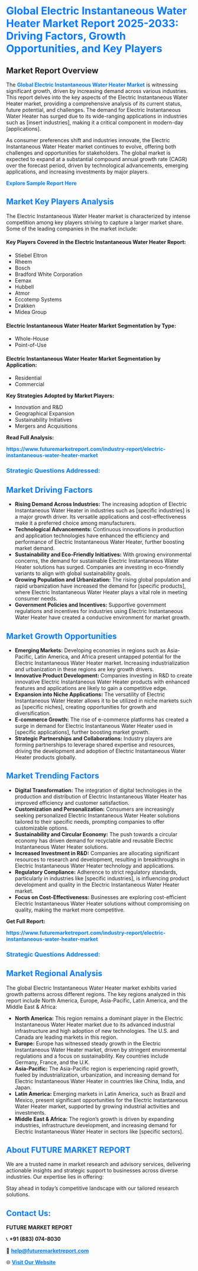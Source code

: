 <h1 style="color: #007BFF;">Global Electric Instantaneous Water Heater Market Report 2025-2033: Driving Factors, Growth Opportunities, and Key Players</h1>

<section id="overview">
<h2>Market Report Overview</h2>
<p>The <a href="https://www.futuremarketreport.com/industry-report/electric-instantaneous-water-heater-market" style="color: #007BFF; text-decoration: none;"><strong>Global Electric Instantaneous Water Heater Market</strong></a> is witnessing significant growth, driven by increasing demand across various industries. This report delves into the key aspects of the Electric Instantaneous Water Heater market, providing a comprehensive analysis of its current status, future potential, and challenges. The demand for Electric Instantaneous Water Heater has surged due to its wide-ranging applications in industries such as [insert industries], making it a critical component in modern-day [applications].</p>
<p>As consumer preferences shift and industries innovate, the Electric Instantaneous Water Heater market continues to evolve, offering both challenges and opportunities for stakeholders. The global market is expected to expand at a substantial compound annual growth rate (CAGR) over the forecast period, driven by technological advancements, emerging applications, and increasing investments by major players.</p>
</section>

<section id="overview">
<p><a href="https://www.futuremarketreport.com/request-sample/reportId=104394" style="color: #007BFF; text-decoration: none;"><strong>Explore Sample Report Here</strong></a></p>
</section>

<section id="key-players">
<h2 style="color: #007BFF;">Market Key Players Analysis</h2>
<p>The Electric Instantaneous Water Heater market is characterized by intense competition among key players striving to capture a larger market share. Some of the leading companies in the market include:</p>
<h4>Key Players Covered in the Electric Instantaneous Water Heater Report:</h4>
<ul><li>Stiebel Eltron</li><li>Rheem</li><li>Bosch</li><li>Bradford White Corporation</li><li>Eemax</li><li>Hubbell</li><li>Atmor</li><li>Eccotemp Systems</li><li>Drakken</li><li>Midea Group</li></ul>
<h4>Electric Instantaneous Water Heater Market Segmentation by Type:</h4>
<ul><li>Whole-House</li><li>Point-of-Use</li></ul>

<h4>Electric Instantaneous Water Heater Market Segmentation by Application:</h4>
<ul><li>Residential</li><li>Commercial</li></ul>
<p><strong>Key Strategies Adopted by Market Players:</strong></p>
<ul>
<li>Innovation and R&D</li>
<li>Geographical Expansion</li>
<li>Sustainability Initiatives</li>
<li>Mergers and Acquisitions</li>
</ul>
</section>

<section>
<p><strong>Read Full Analysis: </strong></p><a href="https://www.futuremarketreport.com/industry-report/electric-instantaneous-water-heater-market" style="color: #007BFF; text-decoration: none;"><strong>https://www.futuremarketreport.com/industry-report/electric-instantaneous-water-heater-market</strong></a>
<h3 style="color: #007BFF;">Strategic Questions Addressed:</h3>
</section>

<section id="driving-factors">
<h2 style="color: #007BFF;">Market Driving Factors</h2>
<ul>
<li><strong>Rising Demand Across Industries:</strong> The increasing adoption of Electric Instantaneous Water Heater in industries such as [specific industries] is a major growth driver. Its versatile applications and cost-effectiveness make it a preferred choice among manufacturers.</li>
<li><strong>Technological Advancements:</strong> Continuous innovations in production and application technologies have enhanced the efficiency and performance of Electric Instantaneous Water Heater, further boosting market demand.</li>
<li><strong>Sustainability and Eco-Friendly Initiatives:</strong> With growing environmental concerns, the demand for sustainable Electric Instantaneous Water Heater solutions has surged. Companies are investing in eco-friendly variants to align with global sustainability goals.</li>
<li><strong>Growing Population and Urbanization:</strong> The rising global population and rapid urbanization have increased the demand for [specific products], where Electric Instantaneous Water Heater plays a vital role in meeting consumer needs.</li>
<li><strong>Government Policies and Incentives:</strong> Supportive government regulations and incentives for industries using Electric Instantaneous Water Heater have created a conducive environment for market growth.</li>
</ul>
</section>

<section id="growth-opportunities">
<h2 style="color: #007BFF;">Market Growth Opportunities</h2>
<ul>
<li><strong>Emerging Markets:</strong> Developing economies in regions such as Asia-Pacific, Latin America, and Africa present untapped potential for the Electric Instantaneous Water Heater market. Increasing industrialization and urbanization in these regions are key growth drivers.</li>
<li><strong>Innovative Product Development:</strong> Companies investing in R&D to create innovative Electric Instantaneous Water Heater products with enhanced features and applications are likely to gain a competitive edge.</li>
<li><strong>Expansion into Niche Applications:</strong> The versatility of Electric Instantaneous Water Heater allows it to be utilized in niche markets such as [specific niches], creating opportunities for growth and diversification.</li>
<li><strong>E-commerce Growth:</strong> The rise of e-commerce platforms has created a surge in demand for Electric Instantaneous Water Heater used in [specific applications], further boosting market growth.</li>
<li><strong>Strategic Partnerships and Collaborations:</strong> Industry players are forming partnerships to leverage shared expertise and resources, driving the development and adoption of Electric Instantaneous Water Heater products globally.</li>
</ul>
</section>

<section id="trending-factors">
<h2 style="color: #007BFF;">Market Trending Factors</h2>
<ul>
<li><strong>Digital Transformation:</strong> The integration of digital technologies in the production and distribution of Electric Instantaneous Water Heater has improved efficiency and customer satisfaction.</li>
<li><strong>Customization and Personalization:</strong> Consumers are increasingly seeking personalized Electric Instantaneous Water Heater solutions tailored to their specific needs, prompting companies to offer customizable options.</li>
<li><strong>Sustainability and Circular Economy:</strong> The push towards a circular economy has driven demand for recyclable and reusable Electric Instantaneous Water Heater solutions.</li>
<li><strong>Increased Investment in R&D:</strong> Companies are allocating significant resources to research and development, resulting in breakthroughs in Electric Instantaneous Water Heater technology and applications.</li>
<li><strong>Regulatory Compliance:</strong> Adherence to strict regulatory standards, particularly in industries like [specific industries], is influencing product development and quality in the Electric Instantaneous Water Heater market.</li>
<li><strong>Focus on Cost-Effectiveness:</strong> Businesses are exploring cost-efficient Electric Instantaneous Water Heater solutions without compromising on quality, making the market more competitive.</li>
</ul>
</section>

<section>
<p><strong>Get Full Report: </strong></p><a href="https://www.futuremarketreport.com/industry-report/electric-instantaneous-water-heater-market" style="color: #007BFF; text-decoration: none;"><strong>https://www.futuremarketreport.com/industry-report/electric-instantaneous-water-heater-market</strong></a>
<h3 style="color: #007BFF;">Strategic Questions Addressed:</h3>
</section>


<section id="regional-analysis">
<h2 style="color: #007BFF;">Market Regional Analysis</h2>
<p>The global Electric Instantaneous Water Heater market exhibits varied growth patterns across different regions. The key regions analyzed in this report include North America, Europe, Asia-Pacific, Latin America, and the Middle East & Africa:</p>
<ul>
<li><strong>North America:</strong> This region remains a dominant player in the Electric Instantaneous Water Heater market due to its advanced industrial infrastructure and high adoption of new technologies. The U.S. and Canada are leading markets in this region.</li>
<li><strong>Europe:</strong> Europe has witnessed steady growth in the Electric Instantaneous Water Heater market, driven by stringent environmental regulations and a focus on sustainability. Key countries include Germany, France, and the U.K.</li>
<li><strong>Asia-Pacific:</strong> The Asia-Pacific region is experiencing rapid growth, fueled by industrialization, urbanization, and increasing demand for Electric Instantaneous Water Heater in countries like China, India, and Japan.</li>
<li><strong>Latin America:</strong> Emerging markets in Latin America, such as Brazil and Mexico, present significant opportunities for the Electric Instantaneous Water Heater market, supported by growing industrial activities and investments.</li>
<li><strong>Middle East & Africa:</strong> The region’s growth is driven by expanding industries, infrastructure development, and increasing demand for Electric Instantaneous Water Heater in sectors like [specific sectors].</li>
</ul>
</section>

<footer>
<h2 style="color: #007BFF;">About FUTURE MARKET REPORT</h2>
<p>We are a trusted name in market research and advisory services, delivering actionable insights and strategic support to businesses across diverse industries. Our expertise lies in offering:</p>

<p>Stay ahead in today’s competitive landscape with our tailored research solutions.</p>

<h2 style="color: #007BFF;">Contact Us:</h2>
<p><strong>FUTURE MARKET REPORT</strong></p>
<p>📞 <strong>+91 (883) 074-8030</strong></p>
<p>📧 <strong><a href="mailto:help@futuremarketreport.com" style="color: #007BFF;">help@futuremarketreport.com</a></strong></p>
<p>🌐 <strong><a href="https://www.futuremarketreport.com/" style="color: #007BFF;">Visit Our Website</a></strong></p>
</footer>